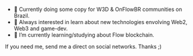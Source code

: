 - 👋 Currently doing some copy for W3D & OnFlowBR communities on Brazil.
- 👀 Always interested in learn about new technologies envolving Web2, Web3 and game-dev.
- 🌱 I’m currently learning/studying about Flow blockchain.

If you need me, send me a direct on social networks.
Thanks ;)

<!---
renaodigital/renaodigital is a ✨ special ✨ repository because its `HELLOWORLD.md` (this file) appears on your GitHub profile.
You can click the Preview link to take a look at your changes.
--->
